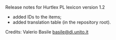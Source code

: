 Release notes for Hurtlex PL lexicon version 1.2
- added IDs to the items;
- added translation table (in the repository root).

Credits: Valerio Basile <basile@di.unito.it>
